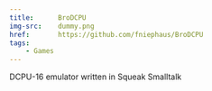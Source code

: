 ```yaml
---
title:      BroDCPU
img-src:    dummy.png
href:       https://github.com/fniephaus/BroDCPU
tags:
    - Games
---
```

DCPU-16 emulator written in Squeak Smalltalk